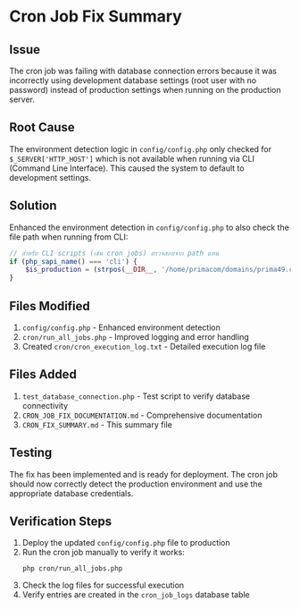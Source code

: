 # Cron Job Fix Summary

## Issue
The cron job was failing with database connection errors because it was incorrectly using development database settings (root user with no password) instead of production settings when running on the production server.

## Root Cause
The environment detection logic in `config/config.php` only checked for `$_SERVER['HTTP_HOST']` which is not available when running via CLI (Command Line Interface). This caused the system to default to development settings.

## Solution
Enhanced the environment detection in `config/config.php` to also check the file path when running from CLI:

```php
// สำหรับ CLI scripts (เช่น cron jobs) ตรวจสอบจาก path แทน
if (php_sapi_name() === 'cli') {
    $is_production = (strpos(__DIR__, '/home/primacom/domains/prima49.com/') !== false);
}
```

## Files Modified
1. `config/config.php` - Enhanced environment detection
2. `cron/run_all_jobs.php` - Improved logging and error handling
3. Created `cron/cron_execution_log.txt` - Detailed execution log file

## Files Added
1. `test_database_connection.php` - Test script to verify database connectivity
2. `CRON_JOB_FIX_DOCUMENTATION.md` - Comprehensive documentation
3. `CRON_FIX_SUMMARY.md` - This summary file

## Testing
The fix has been implemented and is ready for deployment. The cron job should now correctly detect the production environment and use the appropriate database credentials.

## Verification Steps
1. Deploy the updated `config/config.php` file to production
2. Run the cron job manually to verify it works:
   ```
   php cron/run_all_jobs.php
   ```
3. Check the log files for successful execution
4. Verify entries are created in the `cron_job_logs` database table